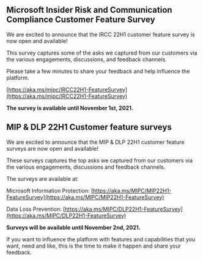 ## Microsoft Insider Risk and Communication Compliance Customer Feature Survey

We are excited to announce that the IRCC 22H1 customer feature survey is now open and available!

This survey captures some of the asks we captured from our customers via the various engagements, discussions, and feedback channels.

Please take a few minutes to share your feedback and help influence the platform.

[https://aka.ms/mipc/IRCC22H1-FeatureSurvey](https://aka.ms/mipc/IRCC22H1-FeatureSurvey)

**The survey is available until November 1st, 2021.**


## MIP & DLP 22H1 Customer feature surveys

We are excited to announce that the MIP & DLP 22H1 customer feature surveys are now open and available!

These surveys captures the top asks we captured from our customers via the various engagements, discussions and feedback channels.

The surveys are available at:
	
Microsoft Information Protection: [https://aka.ms/MIPC/MIP22H1-FeatureSurvey](https://aka.ms/MIPC/MIP22H1-FeatureSurvey)
	
Data Loss Prevention: [https://aka.ms/MIPC/DLP22H1-FeatureSurvey](https://aka.ms/MIPC/DLP22H1-FeatureSurvey)

**Surveys will be available until November 2nd, 2021.**

If you want to influence the platform with features and capabilities that you want, need and like, this is the time to make it happen and share your feedback.
